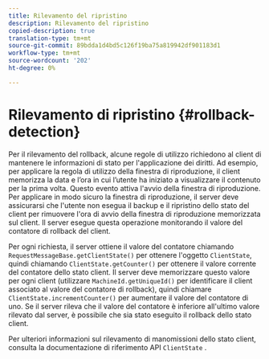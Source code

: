 ```yaml
---
title: Rilevamento del ripristino
description: Rilevamento del ripristino
copied-description: true
translation-type: tm+mt
source-git-commit: 89bdda1d4bd5c126f19ba75a819942df901183d1
workflow-type: tm+mt
source-wordcount: '202'
ht-degree: 0%

---
```



# Rilevamento di ripristino {#rollback-detection}

Per il rilevamento del rollback, alcune regole di utilizzo richiedono al client di mantenere le informazioni di stato per l&#39;applicazione dei diritti. Ad esempio, per applicare la regola di utilizzo della finestra di riproduzione, il client memorizza la data e l’ora in cui l’utente ha iniziato a visualizzare il contenuto per la prima volta. Questo evento attiva l&#39;avvio della finestra di riproduzione. Per applicare in modo sicuro la finestra di riproduzione, il server deve assicurarsi che l&#39;utente non esegua il backup e il ripristino dello stato del client per rimuovere l&#39;ora di avvio della finestra di riproduzione memorizzata sul client. Il server esegue questa operazione monitorando il valore del contatore di rollback del client.

Per ogni richiesta, il server ottiene il valore del contatore chiamando `RequestMessageBase.getClientState()` per ottenere l&#39;oggetto `ClientState`, quindi chiamando `ClientState.getCounter()` per ottenere il valore corrente del contatore dello stato client. Il server deve memorizzare questo valore per ogni client (utilizzare `MachineId.getUniqueId()` per identificare il client associato al valore del contatore di rollback), quindi chiamare `ClientState.incrementCounter()` per aumentare il valore del contatore di uno. Se il server rileva che il valore del contatore è inferiore all&#39;ultimo valore rilevato dal server, è possibile che sia stato eseguito il rollback dello stato client.

Per ulteriori informazioni sul rilevamento di manomissioni dello stato client, consulta la documentazione di riferimento API `ClientState` .
